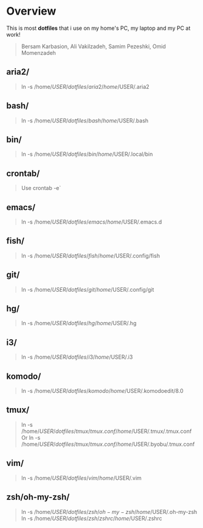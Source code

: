 Overview
====================
This is most **dotfiles** that i use on my home's PC, my laptop and my PC at work!
>   Bersam Karbasion,
>   Ali Vakilzadeh,
>   Samim Pezeshki,
>   Omid Momenzadeh


aria2/
---------------------
> ln -s /home/$USER/dotfiles/aria2 /home/$USER/.aria2

bash/
---------------------
> ln -s /home/$USER/dotfiles/bash /home/$USER/.bash

bin/
---------------------
> ln -s /home/$USER/dotfiles/bin /home/$USER/.local/bin

crontab/
---------------------
> Use crontab -e`

emacs/
---------------------
> ln -s /home/$USER/dotfiles/emacs /home/$USER/.emacs.d

fish/
---------------------
> ln -s /home/$USER/dotfiles/fish /home/$USER/.config/fish

git/
---------------------
> ln -s /home/$USER/dotfiles/git /home/$USER/.config/git

hg/
---------------------
> ln -s /home/$USER/dotfiles/hg /home/$USER/.hg

i3/
---------------------
> ln -s /home/$USER/dotfiles/i3 /home/$USER/.i3

komodo/
---------------------
> ln -s /home/$USER/dotfiles/komodo /home/$USER/.komodoedit/8.0

tmux/
---------------------
> ln -s /home/$USER/dotfiles/tmux/tmux.conf /home/$USER/.tmux/.tmux.conf
> Or
> ln -s /home/$USER/dotfiles/tmux/tmux.conf /home/$USER/.byobu/.tmux.conf

vim/
---------------------
> ln -s /home/$USER/dotfiles/vim /home/$USER/.vim

zsh/oh-my-zsh/
---------------------
> ln -s /home/$USER/dotfiles/zsh/oh-my-zsh /home/$USER/.oh-my-zsh
> ln -s /home/$USER/dotfiles/zsh/zshrc /home/$USER/.zshrc
